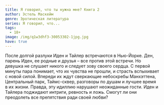 ```yaml
---
title: Я говорил, что ты нужна мне? Книга 2
author: Эстель Маскейм
genre: Эротическая литература
series: Я говорил, что...
tags:
  - 18+
image: /img/q1w3dhf3-30053302-1jpg.jpg
have: true
---
```

После долгой разлуки Иден и Тайлер встречаются в Нью-Йорке. Ден, парень Иден, ее родные и друзья – все против этой встречи. Но девушка не слушает никого и следует зову своего сердца. С первой минуты пара понимает, что их чувства не прошли, и страсть вспыхивает с новой силой. Впереди их ждут сверкающие небоскребы Манхэттена, Центральный парк, Таймс-сквер, разговоры по душам и лучшее время в их жизни. Правда, эту идиллию нарушают неожиданные гости. Иден и Тайлера поджидают интриги, ревность и ложь. Смогут ли они преодолеть все препятствия ради своей любви?